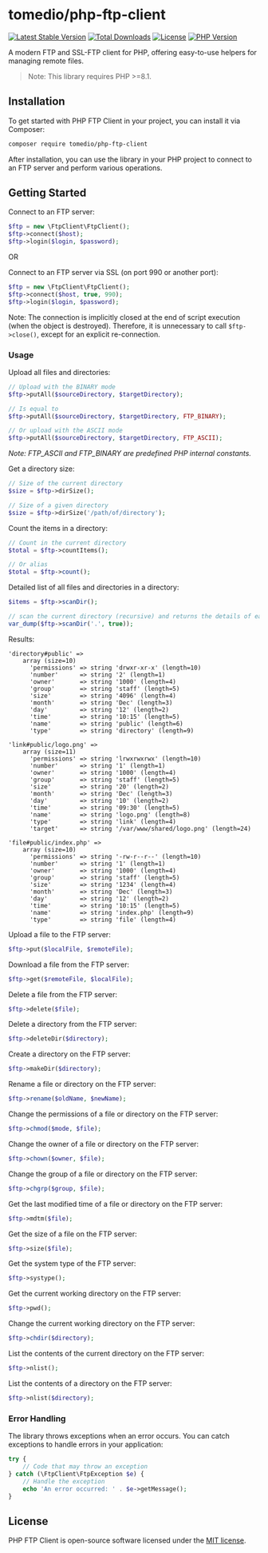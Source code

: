 # tomedio/php-ftp-client

[![Latest Stable Version](https://poser.pugx.org/tomedio/php-ftp-client/v/stable)](https://packagist.org/packages/tomedio/php-ftp-client)
[![Total Downloads](https://poser.pugx.org/tomedio/php-ftp-client/downloads)](https://packagist.org/packages/tomedio/php-ftp-client)
[![License](https://poser.pugx.org/tomedio/php-ftp-client/license)](https://packagist.org/packages/tomedio/php-ftp-client)
[![PHP Version](https://img.shields.io/badge/php-%3E%3D8.1-8892BF.svg)](https://php.net/)

A modern FTP and SSL-FTP client for PHP, offering easy-to-use helpers for managing remote files.

> Note: This library requires PHP >=8.1.

## Installation

To get started with PHP FTP Client in your project, you can install it via Composer:
```bash
composer require tomedio/php-ftp-client
```

After installation, you can use the library in your PHP project to connect to an FTP server and perform various operations.

## Getting Started

Connect to an FTP server:
```php
$ftp = new \FtpClient\FtpClient();
$ftp->connect($host);
$ftp->login($login, $password);
```

OR

Connect to an FTP server via SSL (on port 990 or another port):
```php
$ftp = new \FtpClient\FtpClient();
$ftp->connect($host, true, 990);
$ftp->login($login, $password);
```

Note: The connection is implicitly closed at the end of script execution (when the object is destroyed). Therefore, it is unnecessary to call `$ftp->close()`, except for an explicit re-connection.

### Usage

Upload all files and directories:
```php
// Upload with the BINARY mode
$ftp->putAll($sourceDirectory, $targetDirectory);

// Is equal to
$ftp->putAll($sourceDirectory, $targetDirectory, FTP_BINARY);

// Or upload with the ASCII mode
$ftp->putAll($sourceDirectory, $targetDirectory, FTP_ASCII);
```

*Note: FTP_ASCII and FTP_BINARY are predefined PHP internal constants.*

Get a directory size:
```php
// Size of the current directory
$size = $ftp->dirSize();

// Size of a given directory
$size = $ftp->dirSize('/path/of/directory');
```

Count the items in a directory:
```php
// Count in the current directory
$total = $ftp->countItems();

// Or alias
$total = $ftp->count();
```

Detailed list of all files and directories in a directory:
```php
$items = $ftp->scanDir();

// scan the current directory (recursive) and returns the details of each item
var_dump($ftp->scanDir('.', true));
```

Results:
```text
'directory#public' =>
    array (size=10)
      'permissions' => string 'drwxr-xr-x' (length=10)
      'number'      => string '2' (length=1)
      'owner'       => string '1000' (length=4)
      'group'       => string 'staff' (length=5)
      'size'        => string '4096' (length=4)
      'month'       => string 'Dec' (length=3)
      'day'         => string '12' (length=2)
      'time'        => string '10:15' (length=5)
      'name'        => string 'public' (length=6)
      'type'        => string 'directory' (length=9)

'link#public/logo.png' =>
    array (size=11)
      'permissions' => string 'lrwxrwxrwx' (length=10)
      'number'      => string '1' (length=1)
      'owner'       => string '1000' (length=4)
      'group'       => string 'staff' (length=5)
      'size'        => string '20' (length=2)
      'month'       => string 'Dec' (length=3)
      'day'         => string '10' (length=2)
      'time'        => string '09:30' (length=5)
      'name'        => string 'logo.png' (length=8)
      'type'        => string 'link' (length=4)
      'target'      => string '/var/www/shared/logo.png' (length=24)

'file#public/index.php' =>
    array (size=10)
      'permissions' => string '-rw-r--r--' (length=10)
      'number'      => string '1' (length=1)
      'owner'       => string '1000' (length=4)
      'group'       => string 'staff' (length=5)
      'size'        => string '1234' (length=4)
      'month'       => string 'Dec' (length=3)
      'day'         => string '12' (length=2)
      'time'        => string '10:15' (length=5)
      'name'        => string 'index.php' (length=9)
      'type'        => string 'file' (length=4)
```

Upload a file to the FTP server:
```php
$ftp->put($localFile, $remoteFile);
```

Download a file from the FTP server:
```php
$ftp->get($remoteFile, $localFile);
```

Delete a file from the FTP server:
```php
$ftp->delete($file);
```

Delete a directory from the FTP server:
```php
$ftp->deleteDir($directory);
```

Create a directory on the FTP server:
```php
$ftp->makeDir($directory);
```

Rename a file or directory on the FTP server:
```php
$ftp->rename($oldName, $newName);
```

Change the permissions of a file or directory on the FTP server:
```php
$ftp->chmod($mode, $file);
```

Change the owner of a file or directory on the FTP server:
```php
$ftp->chown($owner, $file);
```

Change the group of a file or directory on the FTP server:
```php
$ftp->chgrp($group, $file);
```

Get the last modified time of a file or directory on the FTP server:
```php
$ftp->mdtm($file);
```

Get the size of a file on the FTP server:
```php
$ftp->size($file);
```

Get the system type of the FTP server:
```php
$ftp->systype();
```

Get the current working directory on the FTP server:
```php
$ftp->pwd();
```

Change the current working directory on the FTP server:
```php
$ftp->chdir($directory);
```

List the contents of the current directory on the FTP server:
```php
$ftp->nlist();
```

List the contents of a directory on the FTP server:
```php
$ftp->nlist($directory);
```

### Error Handling

The library throws exceptions when an error occurs. You can catch exceptions to handle errors in your application:
```php
try {
    // Code that may throw an exception
} catch (\FtpClient\FtpException $e) {
    // Handle the exception
    echo 'An error occurred: ' . $e->getMessage();
}
```

## License

PHP FTP Client is open-source software licensed under the [MIT license](https://opensource.org/licenses/MIT).

